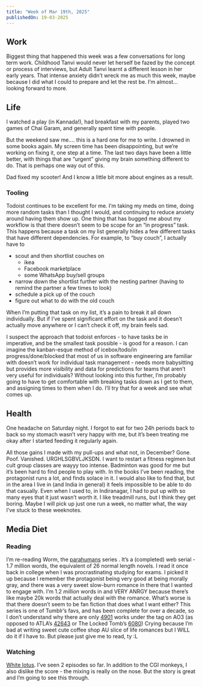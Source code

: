 ```yaml
---
title: "Week of Mar 19th, 2025"
publishedOn: 19-03-2025
---
```


## Work

Biggest thing that happened this week was a few conversations for long term work. Childhood Tanvi would never let herself be fazed by the concept or process of interviews, but Adult Tanvi learnt a different lesson in her early years. That intense anxiety didn’t wreck me as much this week, maybe because I did what I could to prepare and let the rest be. I’m almost... looking forward to more.

## Life

I watched a play (in Kannada!), had breakfast with my parents, played two games of Chai Garam, and generally spent time with people.

But the weekend saw me.... this is a hard one for me to write. I drowned in some books again. My screen time has been disappointing, but we’re working on fixing it, one step at a time. The last two days have been a little better, with things that are “urgent” giving my brain something different to do. That is perhaps one way out of this.

Dad fixed my scooter! And I know a little bit more about engines as a result.

### Tooling

Todoist continues to be excellent for me. I’m taking my meds on time, doing more random tasks than I thought I would, and continuing to reduce anxiety around having them show up. One thing that has bugged me about my workflow is that there doesn’t seem to be scope for an “in progress” task. This happens because a task on my list generally hides a few different tasks that have different dependencies. For example, to “buy couch”, I actually have to

- scout and then shortlist couches on
  - ikea
  - Facebook marketplace
  - some WhatsApp buy/sell groups
- narrow down the shortlist further with the nesting partner (having to remind the partner a few times to look)
- schedule a pick up of the couch
- figure out what to do with the old couch

When I’m putting that task on my list, it’s a pain to break it all down individually. But if I’ve spent significant effort on the task and it doesn’t actually move anywhere or I can’t check it off, my brain feels sad.

I suspect the approach that todoist enforces - to have tasks be in imperative, and be the smallest task possible - is good for a reason. I can imagine the kanban-esque method of icebox/todo/in progress/done/blocked that most of us in software engineering are familiar with doesn’t work for individual task management - needs more babysitting but provides more visibility and data for predictions for teams that aren’t very useful for individuals?
Without looking into this further, I’m probably going to have to get comfortable with breaking tasks down as I get to them, and assigning times to them when I do. I’ll try that for a week and see what comes up.

## Health

One headache on Saturday night. I forgot to eat for two 24h periods back to back so my stomach wasn’t very happy with me, but it’s been treating me okay after I started feeding it regularly again.

All those gains I made with my pull-ups and what not, in December? Gone. Poof. Vanished. URGHLSGBVLJKSDN. I want to restart a fitness regimen but cult group classes are wayyy too intense. Badminton was good for me but it’s been hard to find people to play with. In the books I’ve been reading, the protagonist runs a lot, and finds solace in it. I would also like to find that, but in the area I live in (and India in general) it feels impossible to be able to do that casually. Even when I used to, in Indiranagar, I had to put up with so many eyes that it just wasn’t worth it. I like treadmill runs, but I think they get boring. Maybe I will pick up just one run a week, no matter what, the way I’ve stuck to these weeknotes.

## Media Diet

### Reading

I’m re-reading Worm, the [parahumans](https://parahumans.wordpress.com/) series . It’s a (completed) web serial - 1.7 million words, the equivalent of 26 normal length novels. I read it once back in college when I was procrastinating studying for exams. I picked it up because I remember the protagonist being very good at being morally gray, and there was a very sweet slow-burn romance in there that I wanted to engage with. I’m 1.2 _million_ words in and VERY ANRGY because there’s like maybe 20k words that actually deal with the romance. What’s worse is that there doesn’t seem to be fan fiction that does what I want either? This series is one of Tumblr’s favs, and has been complete for over a decade, so I don’t understand why there are only [4901](https://archiveofourown.org/tags/Parahumans%20Series%20-%20Wildbow/works) works under the tag on AO3 (as opposed to ATLA’s [42643](<https://archiveofourown.org/tags/Avatar:%20The%20Last%20Airbender%20(Cartoon%202005)/works>) or The Locked Tomb’s [6080](https://archiveofourown.org/tags/The%20Locked%20Tomb%20Series%20%7C%20Gideon%20the%20Ninth%20Series%20-%20Tamsyn%20Muir/works))
Crying because I’m bad at writing sweet cute coffee shop AU slice of life romances but I WILL do it if I have to. But please just give me to read, ty :L

### Watching

[White lotus](https://www.imdb.com/title/tt13406094/). I’ve seen 2 episodes so far. In addition to the CGI monkeys, I also dislike the score - the mixing is really on the nose. But the story is great and I’m going to see this through.